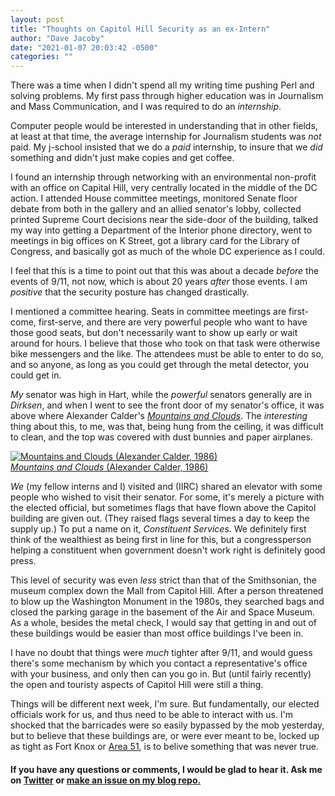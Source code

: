 ```yaml
---
layout: post
title: "Thoughts on Capitol Hill Security as an ex-Intern"
author: "Dave Jacoby"
date: "2021-01-07 20:03:42 -0500"
categories: ""
---
```


There was a time when I didn't spend all my writing time pushing Perl and solving problems. My first pass through higher education was in Journalism and Mass Communication, and I was required to do an _internship_.

Computer people would be interested in understanding that in other fields, at least at that time, the average internship for Journalism students was _not_ paid. My j-school insisted that we do a _paid_ internship, to insure that we _did_ something and didn't just make copies and get coffee.

I found an internship through networking with an environmental non-profit with an office on Capital Hill, very centrally located in the middle of the DC action. I attended House committee meetings, monitored Senate floor debate from both in the gallery and an allied senator's lobby, collected printed Supreme Court decisions near the side-door of the building, talked my way into getting a Department of the Interior phone directory, went to meetings in big offices on K Street, got a library card for the Library of Congress, and basically got as much of the whole DC experience as I could.

I feel that this is a time to point out that this was about a decade _before_ the events of 9/11, not now, which is about 20 years _after_ those events. I am _positive_ that the security posture has changed drastically.

I mentioned a committee hearing. Seats in committee meetings are first-come, first-serve, and there are very powerful people who want to have those good seats, but don't necessarily want to show up early or wait around for hours. I believe that those who took on that task were otherwise bike messengers and the like. The attendees must be able to enter to do so, and so anyone, as long as you could get through the metal detector, you could get in.

_My_ senator was high in Hart, while the _powerful_ senators generally are in _Dirksen_, and when I went to see the front door of my senator's office, it was above where Alexander Calder's [_Mountains and Clouds_](https://en.wikipedia.org/wiki/Mountains_and_Clouds). The _interesting_ thing about this, to me, was that, being hung from the ceiling, it was difficult to clean, and the top was covered with dust bunnies and paper airplanes.

[ ![ _Mountains and Clouds_ (Alexander Calder, 1986) ]( https://jacoby.github.io/images/calder.jpg ) <br/> _Mountains and Clouds_ (Alexander Calder, 1986) ](https://www.aoc.gov/explore-capitol-campus/art/mountains-and-clouds-sculpture)

_We_ (my fellow interns and I) visited and (IIRC) shared an elevator with some people who wished to visit their senator. For some, it's merely a picture with the elected official, but sometimes flags that have flown above the Capitol building are given out. (They raised flags several times a day to keep the supply up.) To put a name on it, _Constituent Services_. We definitely first think of the wealthiest as being first in line for this, but a congressperson helping a constituent when government doesn't work right is definitely good press.

This level of security was even _less_ strict than that of the Smithsonian, the museum complex down the Mall from Capitol Hill. After a person threatened to blow up the Washington Monument in the 1980s, they searched bags and closed the parking garage in the basement of the Air and Space Museum. As a whole, besides the metal check, I would say that getting in and out of these buildings would be easier than most office buildings I've been in.

I have no doubt that things were _much_ tighter after 9/11, and would guess there's some mechanism by which you contact a representative's office with your business, and only then can you go in. But (until fairly recently) the open and touristy aspects of Capitol Hill were still a thing.

Things will be different next week, I'm sure. But fundamentally, our elected officials work for us, and thus need to be able to interact with us. I'm shocked that the barricades were so easily bypassed by the mob yesterday, but to believe that these buildings are, or were ever meant to be, locked up as tight as Fort Knox or [Area 51](https://en.wikipedia.org/wiki/Storm_Area_51), is to belive something that was never true.

#### If you have any questions or comments, I would be glad to hear it. Ask me on [Twitter](https://twitter.com/jacobydave) or [make an issue on my blog repo.](https://github.com/jacoby/jacoby.github.io)
